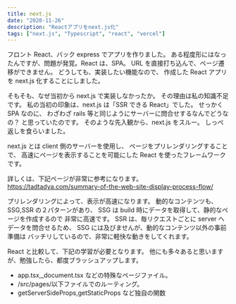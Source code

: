 ```yaml
---
title: next.js
date: "2020-11-26"
description: "Reactアプリをnext.js化"
tags: ["next.js", "Typescript", "react", "vercel"]
---
```


フロント React、バック express でアプリを作りました。
ある程度形にはなったんですが、問題が発覚。React は、SPA。
URL を直接打ち込んで、ページ遷移ができません。
どうしても、実装したい機能なので、
作成した React アプリを next.js 化することにしました。

そもそも、なぜ当初から next.js で実装しなかったか。
その理由は私の知識不足です。
私の当初の印象は、next.js は「SSR できる React」でした。
せっかく SPA なのに、
わざわざ rails 等と同じようにサーバーに問合せするなんでどうなの？
と思っていたのです。
そのような先入観から、next.js をスルー。
しっぺ返しを食らいました。

next.js とは client 側のサーバーを使用し、
ページをプリレンダリングすることで、
高速にページを表示することを可能にした React を使ったフレームワークです。

詳しくは、下記ページが非常に参考になります。
https://tadtadya.com/summary-of-the-web-site-display-process-flow/

プリレンダリングによって、表示が高速になります。
動的なコンテンツも、SSG,SSR の２パターンがあり、
SSG は build 時にデータを取得して、静的なページを作成するので
非常に高速です。
SSR は、毎リクエストごとに server へデータを問合せるため、
SSG には及びませんが、動的なコンテンツ以外の事前準備は
バッチリしているので、非常に軽快な動きをしてくれます。

React と比較して、下記の学習が必要となります。
他にも多々あると思いますが、勉強したら、都度ブラッシュアップします。

- app.tsx,\_document.tsx などの特殊なページファイル。
- /src/pages/以下ファイルでのルーティング。
- getServerSideProps,getStaticProps など独自の関数
